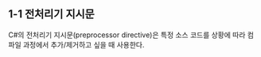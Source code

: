 ## 1-1 전처리기 지시문
C#의 전처리기 지시문(preprocessor directive)은 특정 소스 코드를 상황에 따라 컴파일 과정에서 추가/제거하고 싶을 때 사용한다. 

